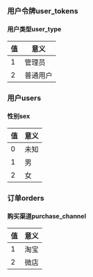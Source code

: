 ### 用户令牌user_tokens
#### 用户类型user_type

值|意义
----|----
1|管理员
2|普通用户

### 用户users
#### 性别sex

值|意义
----|----
0|未知
1|男
2|女

### 订单orders
#### 购买渠道purchase_channel

值|意义
----|----
1|淘宝
2|微店